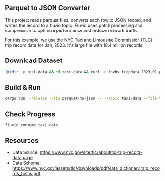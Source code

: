 ## Parquet to JSON Converter

This project reads parquet files, converts each row to JSON record, and writes the record to a fluvio topic.
Fluvio uses patch processing and compression to optimize performance and reduce network traffic.

For this example, we use the NYC Taxi and Limousine Commission (TLC) trip record data for Jan, 2023. 
It's large file with 18.4 million records.

## Download Dataset

```bash
(mkdir -p test-data && cd test-data && curl -o fhvhv_tripdata_2023-01.parquet https://d37ci6vzurychx.cloudfront.net/trip-data/fhvhv_tripdata_2023-01.parquet)
```

## Build & Run

```bash
cargo run --release --bin parquet-to-json -- --topic taxi-data --file test-data/fhvhv_tripdata_2023-01.parquet
```

## Check Progress

```bash
fluvio consume taxi-data
```

## Resources

* Data Source: https://www.nyc.gov/site/tlc/about/tlc-trip-record-data.page
* Data Schema: https://www.nyc.gov/assets/tlc/downloads/pdf/data_dictionary_trip_records_hvfhs.pdf
